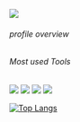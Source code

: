 ![](https://komarev.com/ghpvc/?username=iamkdada)
 
###### profile overview

###### Most used Tools
<img src="https://img.shields.io/badge/-Azure-0078D4?logo=microsoft-azure&style=flat&logoColor=white"> <img src="https://img.shields.io/badge/-Python-F9DC3E.svg?logo=python&style=flat"> <img src="https://img.shields.io/badge/-Docker-EEE.svg?logo=docker&style=flat"> <img src="https://img.shields.io/badge/-JavaScript-276DC3.svg?logo=javascript&style=flat">
 

<!--!img src="https://img.shields.io/badge/-React-555.svg?logo=react&style=flat"-->
 
<!--![keisukewada's GitHub stats](https://github-readme-stats.vercel.app/api?username=iamkdada&show_icons=true&theme=vue-dark)-->
 
[![Top Langs](https://github-readme-stats.vercel.app/api/top-langs/?username=iamkdada&layout=compact&theme=vue-dark)](https://github.com/iamkdada/github-readme-stats)
